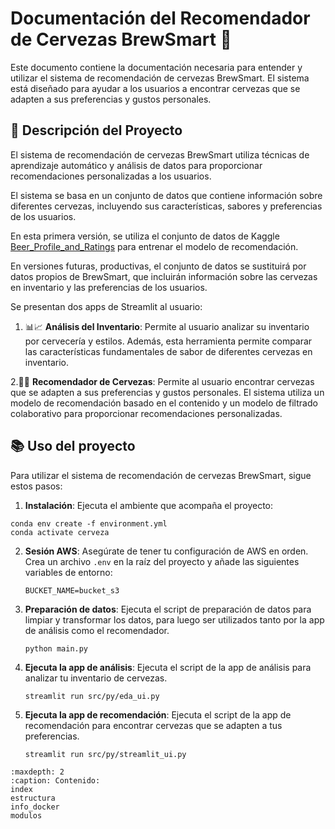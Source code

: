 # Documentación del Recomendador de Cervezas BrewSmart 🍺

Este documento contiene la documentación necesaria para entender y utilizar el sistema de recomendación de cervezas BrewSmart. El sistema está diseñado para ayudar a los usuarios a encontrar cervezas que se adapten a sus preferencias y gustos personales.

## 📕 Descripción del Proyecto 
El sistema de recomendación de cervezas BrewSmart utiliza técnicas de aprendizaje automático y análisis de datos para proporcionar recomendaciones personalizadas a los usuarios. 

El sistema se basa en un conjunto de datos que contiene información sobre diferentes cervezas, incluyendo sus características, sabores y preferencias de los usuarios. 

En esta primera versión, se utiliza el conjunto de datos de Kaggle [Beer_Profile_and_Ratings](https://www.kaggle.com/datasets/aklil/beer-profile-and-ratings) para entrenar el modelo de recomendación.

En versiones futuras, productivas, el conjunto de datos se sustituirá por datos propios de BrewSmart, que incluirán información sobre las cervezas en inventario y las preferencias de los usuarios.

Se presentan dos apps de Streamlit al usuario: 

1. 📊📈 **Análisis del Inventario**: Permite al usuario analizar su inventario por cervecería y estilos. Además, esta herramienta permite comparar las características fundamentales de sabor de diferentes cervezas en inventario. 
   
2.🍺🍺 **Recomendador de Cervezas**: Permite al usuario encontrar cervezas que se adapten a sus preferencias y gustos personales. El sistema utiliza un modelo de recomendación basado en el contenido y un modelo de filtrado colaborativo para proporcionar recomendaciones personalizadas.

## 📚 Uso del proyecto
Para utilizar el sistema de recomendación de cervezas BrewSmart, sigue estos pasos:

1.  **Instalación**: Ejecuta el ambiente que acompaña el proyecto: 
   ```
   conda env create -f environment.yml
   conda activate cerveza
   ```
2. **Sesión AWS**: Asegúrate de tener tu configuración de AWS en orden. 
   Crea un archivo `.env` en la raíz del proyecto y añade las siguientes variables de entorno:
   ```
   BUCKET_NAME=bucket_s3
   ```
3. **Preparación de datos**: Ejecuta el script de preparación de datos para limpiar y transformar los datos, para luego ser utilizados tanto por la app de análisis como el recomendador. 
   ```
   python main.py
   ```
4. **Ejecuta la app de análisis**: Ejecuta el script de la app de análisis para analizar tu inventario de cervezas.
   ```
   streamlit run src/py/eda_ui.py
   ```
5. **Ejecuta la app de recomendación**: Ejecuta el script de la app de recomendación para encontrar cervezas que se adapten a tus preferencias. 
   ```
   streamlit run src/py/streamlit_ui.py
   ```


```{toctree}
:maxdepth: 2
:caption: Contenido:
index
estructura
info_docker
modulos
